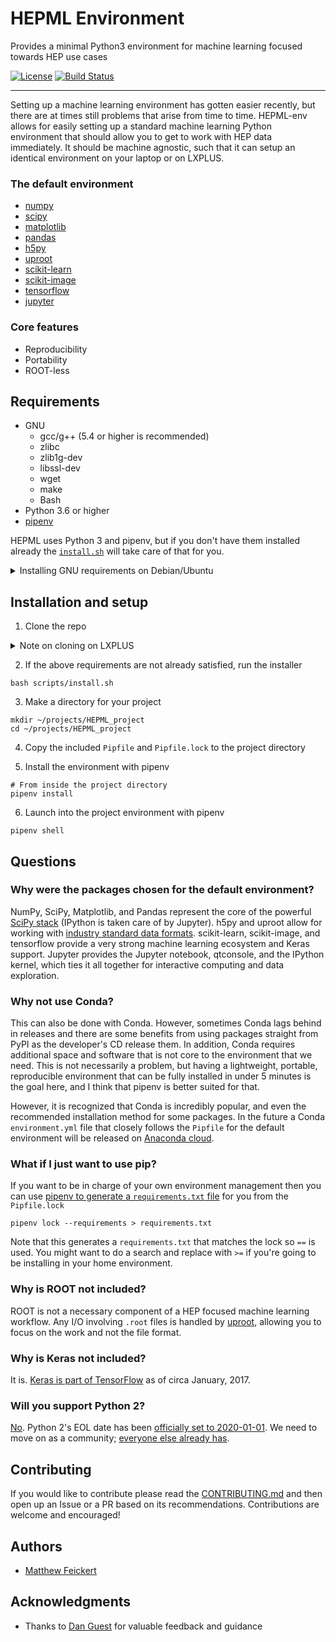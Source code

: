 # HEPML Environment

Provides a minimal Python3 environment for machine learning focused towards HEP use cases

[![License](https://img.shields.io/badge/License-BSD%203--Clause-blue.svg)](https://opensource.org/licenses/BSD-3-Clause)
[![Build Status](https://travis-ci.com/matthewfeickert/HEPML-env.svg?branch=master)](https://travis-ci.com/matthewfeickert/HEPML-env)

---

Setting up a machine learning environment has gotten easier recently, but there are at times still problems that arise from time to time. HEPML-env allows for easily setting up a standard machine learning Python environment that should allow you to get to work with HEP data immediately. It should be machine agnostic, such that it can setup an identical environment on your laptop or on LXPLUS.

### The default environment

- [numpy](https://github.com/numpy/numpy)
- [scipy](https://github.com/scipy/scipy)
- [matplotlib](https://github.com/matplotlib/matplotlib)
- [pandas](https://github.com/pandas-dev/pandas)
- [h5py](https://github.com/h5py/h5py)
- [uproot](https://github.com/scikit-hep/uproot)
- [scikit-learn](https://github.com/scikit-learn/scikit-learn)
- [scikit-image](https://github.com/scikit-image/scikit-image)
- [tensorflow](https://github.com/tensorflow/tensorflow)
- [jupyter](https://github.com/jupyter)


### Core features
- Reproducibility
- Portability
- ROOT-less

## Requirements

- GNU
    - gcc/g++ (5.4 or higher is recommended)
    - zlibc
    - zlib1g-dev
    - libssl-dev
    - wget
    - make
    - Bash
- Python 3.6 or higher
- [pipenv](https://docs.pipenv.org/)

HEPML uses Python 3 and pipenv, but if you don't have them installed already the [`install.sh`](https://github.com/matthewfeickert/HEPML-env/blob/master/scripts/install.sh) will take care of that for you.

<details>
 <summary>Installing GNU requirements on Debian/Ubuntu</summary>

On Debian/Ubuntu the GNU requirements can be met by

```
apt install gcc g++ git zlibc zlib1g-dev libssl-dev wget make
```

</details>

## Installation and setup

1. Clone the repo

<details>
 <summary>Note on cloning on LXPLUS</summary>

When trying to use SSH with GitHub on LXPLUS it is important to make sure that your `~/.ssh/config` is properly configured. It may need to contain something along the lines of

```
Host github.com
    IdentityFile ~/.ssh/id_rsa-github
    IdentitiesOnly yes
```

</details>


2. If the above requirements are not already satisfied, run the installer

```
bash scripts/install.sh
```

3. Make a directory for your project

```
mkdir ~/projects/HEPML_project
cd ~/projects/HEPML_project
```

4. Copy the included `Pipfile` and `Pipfile.lock` to the project directory

5. Install the environment with pipenv

```
# From inside the project directory
pipenv install
```

6. Launch into the project environment with pipenv

```
pipenv shell
```

## Questions

### Why were the packages chosen for the default environment?

NumPy, SciPy, Matplotlib, and Pandas represent the core of the powerful [SciPy stack](https://www.scipy.org/) (IPython is taken care of by Jupyter). h5py and uproot allow for working with [industry standard data formats](https://support.hdfgroup.org/HDF5/). scikit-learn, scikit-image, and tensorflow provide a very strong machine learning ecosystem and Keras support. Jupyter provides the Jupyter notebook, qtconsole, and the IPython kernel, which ties it all together for interactive computing and data exploration.

### Why not use Conda?

This can also be done with Conda. However, sometimes Conda lags behind in releases and there are some benefits from using packages straight from PyPI as the developer's CD release them. In addition, Conda requires additional space and software that is not core to the environment that we need. This is not necessarily a problem, but having a lightweight, portable, reproducible environment that can be fully installed in under 5 minutes is the goal here, and I think that pipenv is better suited for that.

However, it is recognized that Conda is incredibly popular, and even the recommended installation method for some packages. In the future a Conda `environment.yml` file that closely follows the `Pipfile` for the default environment will be released on [Anaconda cloud](https://anaconda.org/).

### What if I just want to use pip?

If you want to be in charge of your own environment management then you can use [pipenv to generate a `requirements.txt` file](https://docs.pipenv.org/advanced/#generating-a-requirements-txt) for you from the `Pipfile.lock`

```
pipenv lock --requirements > requirements.txt
```

Note that this generates a `requirements.txt` that matches the lock so `==` is used. You might want to do a search and replace with `>=` if you're going to be installing in your home environment.

### Why is ROOT not included?

ROOT is not a necessary component of a HEP focused machine learning workflow. Any I/O involving `.root` files is handled by [uproot](https://github.com/scikit-hep/uproot), allowing you to focus on the work and not the file format.

### Why is Keras not included?

It is. [Keras is part of TensorFlow](https://www.tensorflow.org/api_docs/python/tf/keras) as of circa January, 2017.

### Will you support Python 2?

[No](https://pythonclock.org/). Python 2's EOL date has been [officially set to 2020-01-01](https://github.com/python/devguide/pull/344). We need to move on as a community; [everyone else already has](https://python3statement.org/).

## Contributing

If you would like to contribute please read the [CONTRIBUTING.md](https://github.com/matthewfeickert/HEPML-installer/blob/master/CONTRIBUTING.md) and then open up an Issue or a PR based on its recommendations. Contributions are welcome and encouraged!

## Authors

- [Matthew Feickert](http://www.matthewfeickert.com/)

## Acknowledgments

- Thanks to [Dan Guest](https://github.com/dguest) for valuable feedback and guidance
